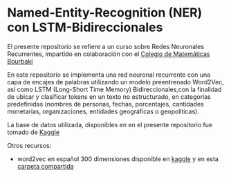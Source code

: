 # Named-Entity-Recognition (NER) con LSTM-Bidireccionales

El presente repositorio se refiere a un curso sobre Redes Neuronales Recurrentes, impartido en colaboración con el [Colegio de Matemáticas Bourbaki](https://www.colegio-bourbaki.com/) 

En este repositorio se implementa una red neuronal recurrente con una capa de encajes de palabras utilizando un modelo preentrenado Word2Vec, así como  LSTM (Long-Short Time Memory) Bidireccionales,con la finalidad de ubicar y clasificar tokens en un texto no estructurado, en categorías predefinidas (nombres de personas, fechas, porcentajes, cantidades monetarias, organizaciones, entidades geográficas o geopolíticas).

La base de datos utilizada,  disponibles en en el presente repositorio fue tomado de [Kaggle](https://www.kaggle.com/datasets/abhinavwalia95/entity-annotated-corpus)

Otros recursos:

- word2vec en español 300 dimensiones disponible en [kaggle](https://www.kaggle.com/datasets/rtatman/pretrained-word-vectors-for-spanish) y en esta [carpeta compartida](https://drive.google.com/drive/folders/1Wb8ntGkl7wW-Xw7CCV2OKof0joULt_Yc?usp=sharing)



